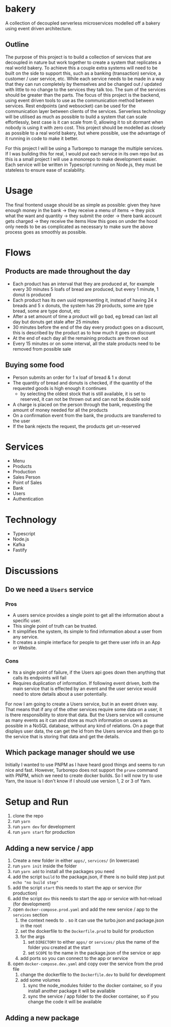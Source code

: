 # bakery
A collection of decoupled serverless microservices modelled off a bakery using event driven architecture.

## Outline
The purpose of this project is to build a collection of services that are decoupled in nature but work together to create a system that replicates a real world bakery. To achieve this a couple extra systems will need to be built on the side to support this, such as a banking (transaction) service, a customer / user service, etc. While each service needs to be made in a way that they can run completely by themselves and be changed out / updated with little to no change to the services they talk too. The sum of the services should be greater than the parts. The focus of this project is the backend, using event driven tools to use as the communication method between services. Rest endpoints (and websocket) can be used for the communication layer between clients of the services. Serverless technology will be utilised as much as possible to build a system that can scale effortlessly, best case is it can scale from 0, allowing it to sit dormant when nobody is using it with zero cost. This project should be modelled as closely as possible to a real world bakery, but where possible, use the advantage of it running in code to make it better.

For this project I will be using a Turborepo to manage the multiple services. If I was building this for real, I would put each service in its own repo but as this is a small project I will use a monorepo to make development easier. Each service will be written in Typescript running on Node.js, they must be stateless to ensure ease of scalability. 

# Usage
The final frontend usage should be as simple as possible: given they have enough money in the bank -> they receive a menu of items -> they pick what the want and quantity -> they submit the order -> there bank account gets charged -> they receive the items
How this goes on under the hood only needs to be as complicated as necessary to make sure the above process goes as smoothly as possible.

# Flows

## Products are made throughout the day
- Each product has an interval that they are produced at, for example every 30 minutes 5 loafs of bread are produced, but every 1 minute, 1 donut is produced
- Each product has its own uuid representing it, instead of having 24 x breads and 5 x donuts, the system has 29 products, some are type bread, some are type donut, etc
- After a set amount of time a product will go bad, eg bread can last all day but donuts get stale after 25 minutes
- 30 minutes before the end of the day every product goes on a discount, this is described by the product as to how much it goes on discount
- At the end of each day all the remaining products are thrown out
- Every 15 minutes or on some interval, all the stale products need to be removed from possible sale

## Buying some food
- Person submits an order for 1 x loaf of bread & 1 x donut
- The quantity of bread and donuts is checked, if the quantity of the requested goods is high enough it continues
    - by selecting the oldest stock that is still available, it is set to reserved, it can not be thrown out and can not be double sold
- A charge is placed on the person through the bank, requesting the amount of money needed for all the products
- On a confirmation event from the bank, the products are transferred to the user
- If the bank rejects the request, the products get un-reserved

# Services
- Menu
- Products
- Production
- Sales Person
- Point of Sales
- Bank
- Users
- Authentication

# Technology
- Typescript 
- Node.js
- Kafka
- Fastify

# Discussions

## Do we need a `Users` service

### Pros
- A users service provides a single point to get all the information about a specific user.
- This single point of truth can be trusted.
- It simplifies the system, its simple to find information about a user from any service.
- It creates a simple interface for people to get there user info in an App or Website.

### Cons
- Its a single point of failure, if the Users api goes down then anything that calls its endpoints will fail
- Requires duplication of information. If following event driven, both the main service that is effected by an event and the user service would need to store details about a user potentially.

For now I am going to create a Users service, but in an event driven way. That means that if any of the other services require some data on a user, it is there responsibility to store that data. But the Users service will consume as many events as it can and store as much information on users as possible in a NoSQL database, without any kind of relations. On a page that displays user data, the can get the id from the Users service and then go to the service that is storing that data and get the details.

## Which package manager should we use

Initially I wanted to use PNPM as I have heard good things and seems to run nice and fast. However, Turborepo does not support the `prune` command with PNPM, which we need to create docker builds. So I will now try to use Yarn, the issue is I don't know if I should use version 1, 2 or 3 of Yarn.

# Setup and Run

1. clone the repo
2. run `yarn`
3. run `yarn dev` for development
4. run `yarn start` for production

## Adding a new service / app

1. Create a new folder in either `apps/`, `services/` (in lowercase)
2. run `yarn init` inside the folder
3. run `yarn add` to install all the packages you need
4. add the script `build` to the package.json, if there is no build step just put `echo "no build step"`
5. add the script `start` this needs to start the app or service (for production)
6. add the script `dev` this needs to start the app or service with hot-reload (for development)
7. open `docker-compose.prod.yaml` and add the new service / app to the `services` section
   1. the context needs to `.` so it can use the turbo.json and package.json in the root
   2. set the dockerfile to the `Dockerfile.prod` to build for production
   3. for the args
      1. set `DIRECTORY` to either `apps/` or `services/` plus the name of the folder you created at the start
      2. set `SCOPE` to the name in the package.json of the service or app
   4. add ports so you can connect to the app or service
8. open `docker-compose.dev.yaml` and copy over the service from the prod file
   1. change the dockerfile to the `Dockerfile.dev` to build for development
   2. add some volumes
      1. sync the node_modules folder to the docker container, so if you install another package it will be available
      2. sync the service / app folder to the docker container, so if you change the code it will be available


## Adding a new package

